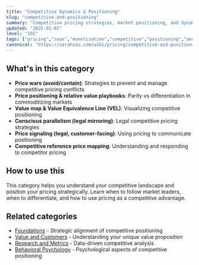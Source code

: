 ```yaml
---
title: "Competitive Dynamics & Positioning"
slug: "competitive-and-positioning"
summary: "Competitive pricing strategies, market positioning, and dynamic pricing approaches to maintain competitive advantage."
updated: "2025-01-02"
level: "101"
tags: ["pricing","saas","monetization","competitive","positioning","analysis"]
canonical: "https://sarahzou.com/wiki/pricing/competitive-and-positioning"
---
```


## What's in this category

- **Price wars (avoid/contain)**: Strategies to prevent and manage competitive pricing conflicts
- **Price positioning & relative value playbooks**: Parity vs differentiation in commoditizing markets
- **Value map & Value Equivalence Line (VEL)**: Visualizing competitive positioning
- **Conscious parallelism (legal mirroring)**: Legal competitive pricing strategies
- **Price signaling (legal, customer-facing)**: Using pricing to communicate positioning
- **Competitive reference price mapping**: Understanding and responding to competitor pricing

## How to use this

This category helps you understand your competitive landscape and position your pricing strategically. Learn when to follow market leaders, when to differentiate, and how to use pricing as a competitive advantage.

## Related categories

- [Foundations](/wiki/pricing/foundations) - Strategic alignment of competitive positioning
- [Value and Customers](/wiki/pricing/value-and-customers) - Understanding your unique value proposition
- [Research and Metrics](/wiki/pricing/research-and-metrics) - Data-driven competitive analysis
- [Behavioral Psychology](/wiki/pricing/behavioral-psychology) - Psychological aspects of competitive positioning
